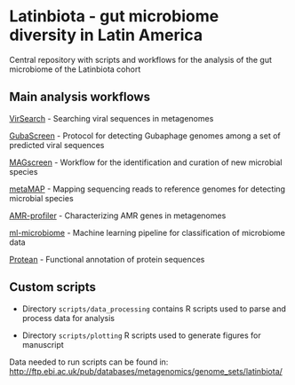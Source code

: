 # Latinbiota - gut microbiome diversity in Latin America
Central repository with scripts and workflows for the analysis of the gut microbiome of the Latinbiota cohort

## Main analysis workflows

[VirSearch](https://github.com/alexmsalmeida/virsearch) - Searching viral sequences in metagenomes

[GubaScreen](https://github.com/alexmsalmeida/gubascreen) - Protocol for detecting Gubaphage genomes among a set of predicted viral sequences

[MAGscreen](https://github.com/alexmsalmeida/magscreen) - Workflow for the identification and curation of new microbial species

[metaMAP](https://github.com/alexmsalmeida/metamap) - Mapping sequencing reads to reference genomes for detecting microbial species

[AMR-profiler](https://github.com/alexmsalmeida/amr-profiler) - Characterizing AMR genes in metagenomes

[ml-microbiome](https://github.com/alexmsalmeida/ml-microbiome) - Machine learning pipeline for classification of microbiome data

[Protean](https://github.com/alexmsalmeida/protean) - Functional annotation of protein sequences

## Custom scripts

* Directory `scripts/data_processing` contains R scripts used to parse and process data for analysis

* Directory `scripts/plotting` R scripts used to generate figures for manuscript

Data needed to run scripts can be found in: http://ftp.ebi.ac.uk/pub/databases/metagenomics/genome_sets/latinbiota/
